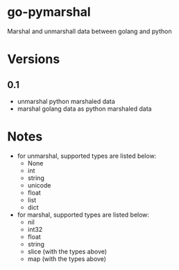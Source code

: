 go-pymarshal
============

Marshal and unmarshall data between golang and python

# Versions

## 0.1
* unmarshal python marshaled data
* marshal golang data as python marshaled data

# Notes
* for unmarshal, supported types are listed below:
    * None
    * int
    * string
    * unicode
    * float
    * list
    * dict
* for marshal, supported types are listed below:
    * nil
    * int32
    * float
    * string
    * slice (with the types above)
    * map (with the types above)
